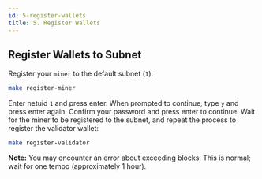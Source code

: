 ```yaml
---
id: 5-register-wallets
title: 5. Register Wallets
---
```


## Register Wallets to Subnet

Register your `miner` to the default subnet (`1`):

```bash
make register-miner
```

Enter netuid `1` and press enter. When prompted to continue, type `y` and press enter again. Confirm your password and press enter to continue. Wait for the miner to be registered to the subnet, and repeat the process to register the validator wallet:

```bash
make register-validator
```

**Note:** You may encounter an error about exceeding blocks. This is normal; wait for one tempo (approximately 1 hour).
